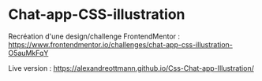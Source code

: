 ﻿# Chat-app-CSS-illustration


Recréation d'une design/challenge FrontendMentor : https://www.frontendmentor.io/challenges/chat-app-css-illustration-O5auMkFqY



Live version : https://alexandreottmann.github.io/Css-Chat-app-Illustration/
